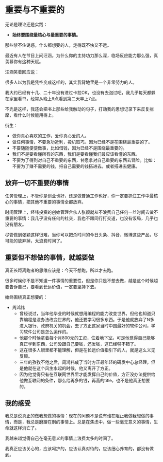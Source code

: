 # 重要与不重要的

无论是理论还是实践：

- **始终要围绕最核心与最重要的事情。**




那些禁不住诱惑，什么都想要的人，走得既不快又不远。


最近有人在节目上问汪涵，为什么你的主持功力那么深，临场反应能力那么强，真羡慕你有这种天赋。

汪涵笑着回应说：

很多人以为我是凭空变成这样的，其实我背地里是一个非常努力的人。

我大约已经有十几、二十年没有进过卡拉OK，也没有去泡过吧，我几乎每天都躲在家里看书，经常从晚上9点看到第二天早上7点。

不光是这样，我还会把书上那些给我触动的句子，打动我的思想记录下来反复揣摩，看什么时候能用得上。


衍生：

- 做你真心喜欢的工作，爱你真心爱的人。
- 做任何事情，不要急功近利，投机取巧。因为已经不是在围绕最重要的了。
- 不要随随便便做事，比如借钱，因为已经不是围绕最重要的。
- 我们不是要看懂所有的东西，我们是要看懂我们最应该看懂的东西。
- 不要为了得到对自己不重要的东西，甘愿拿对自己重要的东西去冒险。比如：不要为了赚不需要的钱，把自己需要的钱搭进去。或者搭进去健康。





## 放弃一切不重要的事情

任务管理上，不管你是创业也好，还是做普通工作也好，你一定要抓住工作中最核心的事情，把其他不重要的事情全都放弃。

时间管理上，经纬投资的创始管理合伙人张颖就从不浪费自己任何一丝时间去做不重要的事情：我几乎没有任何的社交，我也不跟同行打交道，也没有饭局，几乎也没有朋友。

尽管做到张颖这样很难，当你可以把杀时间的今日头条、抖音、微博这些产品，尽可能的放弃掉，太浪费时间了。



## 重要但不想做的事情，就越要做

真正长距离跑者的思维应该是：今天不想跑，所以才去跑。

很多时候你不是不知道一件事情的重要性，但是你只是不想去做，越是这个时候越要告诉自己，要看到长远价值，一定要坚持下去。






始终围绕真正想要的：

- 周鸿祎
  - 曾经说过，当年他毕业的时候就想用编程的能力改变世界，但他也知道只靠编程是没办法改变世界的，他还要学习很多东西。于是他就放弃了N多进入银行、政府机关的机会，去了方正这家当时中国最好的软件公司，学习软件公司是怎么运作的。
  - 他那个时候拿着每个月800元的工资，住着地下室。可是他觉得自己能够真正学到东西，公司没跟自己要钱，还发钱，这已经够不错了。
  - 这在很多人眼里都不能理解，但是在长远价值指引下的人，就是这么义无反顾。
  - 三年的孜孜不倦之后，周鸿祎成了当时方正最年轻的研发中心总经理，但是他就在这个风生水起的时候，他又离开了方正。
  - 因为他觉得只有在互联网世界里才能发挥自己的价值，方正没办法提供给他做互联网的条件，那么给再多的钱，再高的title，也不是他真正想要的。



## 我的感受

我总是说真正的做我想做的事情：现在的问题不是说有谁在阻止我做我想做的事情，而是，我总是磨蹭在别的事情上。总是在焦虑中，做一些毫无意义的事情，生命就这样消亡了。

我越来越觉得自己在毫无意义的事情上浪费太多的时间了。

我真正应该关心的，应该呵护的，应该认真对待的，应该细心养育的，都没有做到。